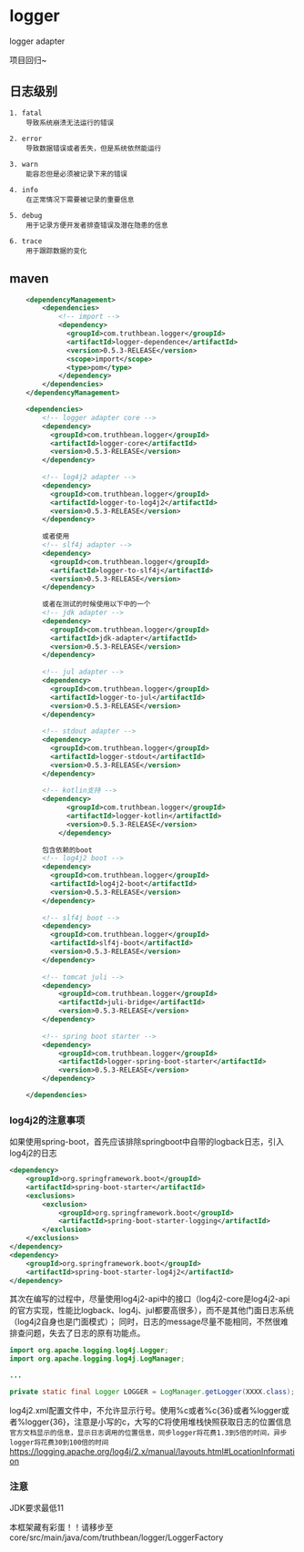 # logger
logger adapter

项目回归~

## 日志级别
    1. fatal
        导致系统崩溃无法运行的错误
    
    2. error
        导致数据错误或者丢失，但是系统依然能运行
    
    3. warn
        能容忍但是必须被记录下来的错误
    
    4. info
        在正常情况下需要被记录的重要信息
    
    5. debug
        用于记录方便开发者排查错误及潜在隐患的信息
    
    6. trace
        用于跟踪数据的变化

## maven
```xml
    <dependencyManagement>
        <dependencies>
            <!-- import -->
            <dependency>
              <groupId>com.truthbean.logger</groupId>
              <artifactId>logger-dependence</artifactId>
              <version>0.5.3-RELEASE</version>
              <scope>import</scope>
              <type>pom</type>
            </dependency>
        </dependencies>
    </dependencyManagement>

    <dependencies>
        <!-- logger adapter core -->
        <dependency>
          <groupId>com.truthbean.logger</groupId>
          <artifactId>logger-core</artifactId>
          <version>0.5.3-RELEASE</version>
        </dependency>
    
        <!-- log4j2 adapter -->
        <dependency>
          <groupId>com.truthbean.logger</groupId>
          <artifactId>logger-to-log4j2</artifactId>
          <version>0.5.3-RELEASE</version>
        </dependency>
    
        或者使用
        <!-- slf4j adapter -->
        <dependency>
          <groupId>com.truthbean.logger</groupId>
          <artifactId>logger-to-slf4j</artifactId>
          <version>0.5.3-RELEASE</version>
        </dependency>
    
        或者在测试的时候使用以下中的一个
        <!-- jdk adapter -->
        <dependency>
          <groupId>com.truthbean.logger</groupId>
          <artifactId>jdk-adapter</artifactId>
          <version>0.5.3-RELEASE</version>
        </dependency>
        
        <!-- jul adapter -->
        <dependency>
          <groupId>com.truthbean.logger</groupId>
          <artifactId>logger-to-jul</artifactId>
          <version>0.5.3-RELEASE</version>
        </dependency>
    
        <!-- stdout adapter -->
        <dependency>
          <groupId>com.truthbean.logger</groupId>
          <artifactId>logger-stdout</artifactId>
          <version>0.5.3-RELEASE</version>
        </dependency>
        
        <!-- kotlin支持 -->
        <dependency>
              <groupId>com.truthbean.logger</groupId>
              <artifactId>logger-kotlin</artifactId>
              <version>0.5.3-RELEASE</version>
            </dependency>
    
        包含依赖的boot
        <!-- log4j2 boot -->
        <dependency>
          <groupId>com.truthbean.logger</groupId>
          <artifactId>log4j2-boot</artifactId>
          <version>0.5.3-RELEASE</version>
        </dependency>
        
        <!-- slf4j boot -->
        <dependency>
          <groupId>com.truthbean.logger</groupId>
          <artifactId>slf4j-boot</artifactId>
          <version>0.5.3-RELEASE</version>
        </dependency>
        
        <!-- tomcat juli -->
        <dependency>
            <groupId>com.truthbean.logger</groupId>
            <artifactId>juli-bridge</artifactId>
            <version>0.5.3-RELEASE</version>
        </dependency>
    
        <!-- spring boot starter -->
        <dependency>
            <groupId>com.truthbean.logger</groupId>
            <artifactId>logger-spring-boot-starter</artifactId>
            <version>0.5.3-RELEASE</version>
        </dependency>

    </dependencies>
```

### log4j2的注意事项
如果使用spring-boot，首先应该排除springboot中自带的logback日志，引入log4j2的日志
```xml
<dependency>
    <groupId>org.springframework.boot</groupId>
    <artifactId>spring-boot-starter</artifactId>
    <exclusions>
        <exclusion>
            <groupId>org.springframework.boot</groupId>
            <artifactId>spring-boot-starter-logging</artifactId>
        </exclusion>
    </exclusions>
</dependency>
<dependency>
    <groupId>org.springframework.boot</groupId>
    <artifactId>spring-boot-starter-log4j2</artifactId>
</dependency>
```
其次在编写的过程中，尽量使用log4j2-api中的接口（log4j2-core是log4j2-api的官方实现，性能比logback、log4j、jul都要高很多），而不是其他门面日志系统（log4j2自身也是门面模式）；
同时，日志的message尽量不能相同，不然很难排查问题，失去了日志的原有功能点。
```java
import org.apache.logging.log4j.Logger;
import org.apache.logging.log4j.LogManager;

...

private static final Logger LOGGER = LogManager.getLogger(XXXX.class);
```
log4j2.xml配置文件中，不允许显示行号。使用%c或者%c{36}或者%logger或者%logger{36}，注意是小写的c，大写的C将使用堆栈快照获取日志的位置信息
`官方文档显示的信息，显示日志调用的位置信息，同步logger将花费1.3到5倍的时间，异步logger将花费30到100倍的时间`
https://logging.apache.org/log4j/2.x/manual/layouts.html#LocationInformation

### 注意
JDK要求最低11

本框架藏有彩蛋！！请移步至core/src/main/java/com/truthbean/logger/LoggerFactory
